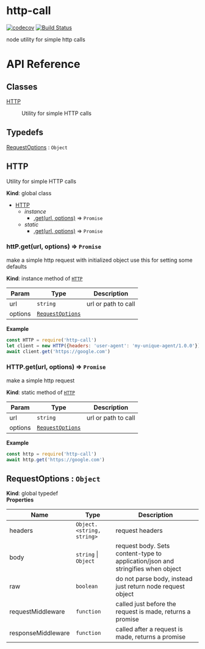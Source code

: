http-call
=========

[![codecov](https://codecov.io/gh/dickeyxxx/http-call/branch/master/graph/badge.svg)](https://codecov.io/gh/dickeyxxx/http-call)
[![Build Status](https://semaphoreci.com/api/v1/dickeyxxx/http-call/branches/master/badge.svg)](https://semaphoreci.com/dickeyxxx/http-call)

node utility for simple http calls

# API Reference

## Classes

<dl>
<dt><a href="#HTTP">HTTP</a></dt>
<dd><p>Utility for simple HTTP calls</p>
</dd>
</dl>

## Typedefs

<dl>
<dt><a href="#RequestOptions">RequestOptions</a> : <code>Object</code></dt>
<dd></dd>
</dl>

<a name="HTTP"></a>

## HTTP
Utility for simple HTTP calls

**Kind**: global class  

* [HTTP](#HTTP)
    * _instance_
        * [.get(url, options)](#HTTP+get) ⇒ <code>Promise</code>
    * _static_
        * [.get(url, options)](#HTTP.get) ⇒ <code>Promise</code>

<a name="HTTP+get"></a>

### httP.get(url, options) ⇒ <code>Promise</code>
make a simple http request with initialized object
use this for setting some defaults

**Kind**: instance method of <code>[HTTP](#HTTP)</code>  

| Param | Type | Description |
| --- | --- | --- |
| url | <code>string</code> | url or path to call |
| options | <code>[RequestOptions](#RequestOptions)</code> |  |

**Example**  
```js
const HTTP = require('http-call')
let client = new HTTP({headers: 'user-agent': 'my-unique-agent/1.0.0'})
await client.get('https://google.com')
```
<a name="HTTP.get"></a>

### HTTP.get(url, options) ⇒ <code>Promise</code>
make a simple http request

**Kind**: static method of <code>[HTTP](#HTTP)</code>  

| Param | Type | Description |
| --- | --- | --- |
| url | <code>string</code> | url or path to call |
| options | <code>[RequestOptions](#RequestOptions)</code> |  |

**Example**  
```js
const http = require('http-call')
await http.get('https://google.com')
```
<a name="RequestOptions"></a>

## RequestOptions : <code>Object</code>
**Kind**: global typedef  
**Properties**

| Name | Type | Description |
| --- | --- | --- |
| headers | <code>Object.&lt;string, string&gt;</code> | request headers |
| body | <code>string</code> &#124; <code>Object</code> | request body. Sets content-type to application/json and stringifies when object |
| raw | <code>boolean</code> | do not parse body, instead just return node request object |
| requestMiddleware | <code>function</code> | called just before the request is made, returns a promise |
| responseMiddleware | <code>function</code> | called after a request is made, returns a promise |

